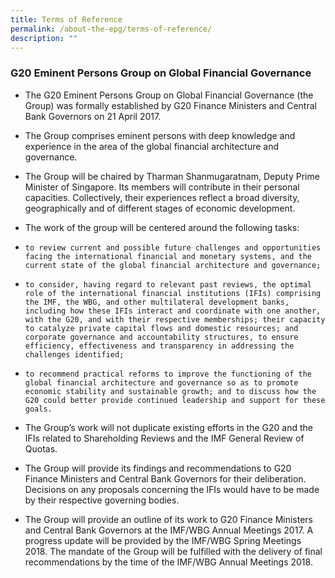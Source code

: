 ```yaml
---
title: Terms of Reference
permalink: /about-the-epg/terms-of-reference/
description: ""
---
```

### G20 Eminent Persons Group on Global Financial Governance

* The G20 Eminent Persons Group on Global Financial Governance (the Group) was formally established by G20 Finance Ministers and Central Bank Governors on 21 April 2017.

* The Group comprises eminent persons with deep knowledge and experience in the area of the global financial architecture and governance.

* The Group will be chaired by Tharman Shanmugaratnam, Deputy Prime Minister of Singapore. Its members will contribute in their personal capacities. Collectively, their experiences reflect a broad diversity, geographically and of different stages of economic development.

* The work of the group will be centered around the following tasks:
 
*     to review current and possible future challenges and opportunities facing the international financial and monetary systems, and the current state of the global financial architecture and governance;

*     to consider, having regard to relevant past reviews, the optimal role of the international financial institutions (IFIs) comprising the IMF, the WBG, and other multilateral development banks, including how these IFIs interact and coordinate with one another, with the G20, and with their respective memberships; their capacity to catalyze private capital flows and domestic resources; and corporate governance and accountability structures, to ensure efficiency, effectiveness and transparency in addressing the challenges identified;
  
*     to recommend practical reforms to improve the functioning of the global financial architecture and governance so as to promote economic stability and sustainable growth; and to discuss how the G20 could better provide continued leadership and support for these goals.

* The Group’s work will not duplicate existing efforts in the G20 and the IFIs related to Shareholding Reviews and the IMF General Review of Quotas.

* The Group will provide its findings and recommendations to G20 Finance Ministers and Central Bank Governors for their deliberation. Decisions on any proposals concerning the IFIs would have to be made by their respective governing bodies.

* The Group will provide an outline of its work to G20 Finance Ministers and Central Bank Governors at the IMF/WBG Annual Meetings 2017. A progress update will be provided by the IMF/WBG Spring Meetings 2018. The mandate of the Group will be fulfilled with the delivery of final recommendations by the time of the IMF/WBG Annual Meetings 2018.